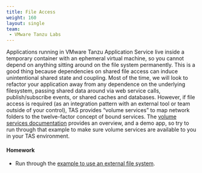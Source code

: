 ```yaml
---
title: File Access
weight: 160
layout: single
team:
 - VMware Tanzu Labs
---
```


Applications running in VMware Tanzu Application Service live inside a temporary container with an ephemeral virtual machine, so you cannot depend on anything sitting around on the file system permanently. This is a good thing because dependencies on shared file access can induce unintentional shared state and coupling. Most of the time, we will look to refactor your application away from any dependence on the underlying filesystem, passing shared data around via web service calls, publish/subscribe events, or shared caches and databases. However, if file access is required (as an integration pattern with an external tool or team outside of your control), TAS provides “volume services” to map network folders to the twelve-factor concept of bound services. The [volume services documentation](https://docs.pivotal.io/application-service/2-11/devguide/services/using-vol-services.html) provides an overview, and a demo app, so try to run through that example to make sure volume services are available to you in your TAS environment.


#### Homework

- Run through the [example to use an external file system](https://docs.pivotal.io/application-service/2-11/devguide/services/using-vol-services.html).

